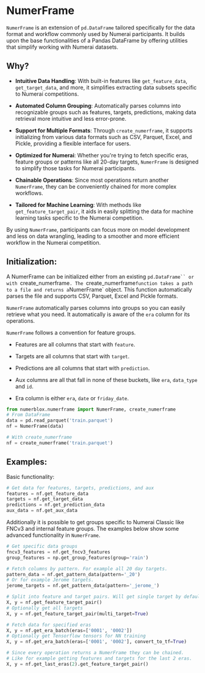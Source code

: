 # NumerFrame

`NumerFrame` is an extension of `pd.DataFrame` tailored specifically for the data format and workflow commonly used by Numerai participants. It builds upon the base functionalities of a Pandas DataFrame by offering utilities that simplify working with Numerai datasets.

## Why?
- **Intuitive Data Handling**: With built-in features like `get_feature_data`, `get_target_data`, and more, it simplifies extracting data subsets specific to Numerai competitions.
  
- **Automated Column Grouping**: Automatically parses columns into recognizable groups such as features, targets, predictions, making data retrieval more intuitive and less error-prone.
  
- **Support for Multiple Formats**: Through `create_numerframe`, it supports initializing from various data formats such as CSV, Parquet, Excel, and Pickle, providing a flexible interface for users.
  
- **Optimized for Numerai**: Whether you're trying to fetch specific eras, feature groups or patterns like all 20-day targets, `NumerFrame` is designed to simplify those tasks for Numerai participants.
  
- **Chainable Operations**: Since most operations return another `NumerFrame`, they can be conveniently chained for more complex workflows.
  
- **Tailored for Machine Learning**: With methods like `get_feature_target_pair`, it aids in easily splitting the data for machine learning tasks specific to the Numerai competition.
  
By using `NumerFrame`, participants can focus more on model development and less on data wrangling, leading to a smoother and more efficient workflow in the Numerai competition.


## Initialization:
A NumerFrame can be initialized either from an existing `pd.DataFrame`` or with `create_numerframe`. The `create_numerframe` function takes a path to a file and returns a `NumerFrame` object. This function automatically parses the file and supports CSV, Parquet, Excel and Pickle formats.

`NumerFrame` automatically parses columns into groups so you can easily retrieve what you need. It automatically is aware of the `era` column for its operations. 

`NumerFrame` follows a convention for feature groups.

- Features are all columns that start with `feature`.

- Targets are all columns that start with `target`.

- Predictions are all columns that start with `prediction`.

- Aux columns are all that fall in none of these buckets, like `era`, `data_type` and `id`. 

- Era column is either `era`, `date` or `friday_date`.

```py
from numerblox.numerframe import NumerFrame, create_numerframe
# From DataFrame
data = pd.read_parquet('train.parquet')
nf = NumerFrame(data)

# With create_numerframe
nf = create_numerframe('train.parquet')
```


## Examples:

Basic functionality: 
```py
# Get data for features, targets, predictions, and aux
features = nf.get_feature_data
targets = nf.get_target_data
predictions = nf.get_prediction_data
aux_data = nf.get_aux_data
```

Additionally it is possible to get groups specific to Numerai Classic like FNCv3 and internal feature groups. The examples below show some advanced functionality in `NumerFrame`.
```py
# Get specific data groups
fncv3_features = nf.get_fncv3_features
group_features = np.get_group_features(group='rain')

# Fetch columns by pattern. For example all 20 day targets.
pattern_data = nf.get_pattern_data(pattern='_20')
# Or for example Jerome targets.
jerome_targets = nf.get_pattern_data(pattern='_jerome_')

# Split into feature and target pairs. Will get single target by default.
X, y = nf.get_feature_target_pair()
# Optionally get all targets
X, y = nf.get_feature_target_pair(multi_target=True)

# Fetch data for specified eras
X, y = nf.get_era_batch(eras=['0001', '0002'])
# Optionally get Tensorflow tensors for NN training
X, y = nf.get_era_batch(eras=['0001', '0002'], convert_to_tf=True)

# Since every operation returns a NumerFrame they can be chained.
# Like for example getting features and targets for the last 2 eras.
X, y = nf.get_last_eras(2).get_feature_target_pair()
```
